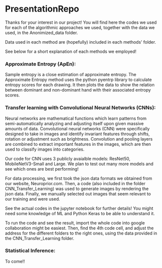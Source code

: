 # PresentationRepo

Thanks for your interest in our project! 
You will find here the codes we used for each of the algorithmic approaches we used, together with the data we used, in the Anonimized_data folder.

Data used in each method are (hopefully) included in each methods' folder.

See below for a short explanation of each methods we employed!

### Approximate Entropy (ApEn):
Sample entropy is a close estimation of approximate entropy. The Approximate Entropy method uses the python pyentrp library to calculate entropy scores for each drawing. It then plots the data to show the relation between dominant and non-dominant hand with their associated entropy scores.

### Transfer learning with Convolutional Neural Networks (CNNs):
Neural networks are mathematical functions which learn patterns from semi-automatically analyzing and adjusting itself upon given massive amounts of data.
Convolutional neural networks (CNN) were specifically designed to take in images and identify invariant features through shifts, rotation or adjustment such as brightness.
Convolution and pooling layers are combined to extract important features in the images, which are then used to classify images into categories.

Our code for CNN uses 3 publicly avaialble models: ResNet50, MobileNetV3-Small and Large. We plan to test out many more models and see which ones are best performing!

For data processing, we first took the json data formats we obtained from our website, Neuroprior.com.
Then, a code (also included in the folder CNN_Transfer_Learning) was used to generate images by rendering the json data.
Finally, we manually selected out images that seem relevant to our training and were used.


See the actual codes in the jupyter notebook for further details! You might need some knowledge of ML and Python Keras to be able to understand it. 

To run the code and see the result, import the whole code into google collaboration might be easiest. Then, find the 4th code cell, and adjust the address for the different folders to the right ones, using the data provided in the CNN_Transfer_Learning folder.

### Statistical Inference:
To come!!